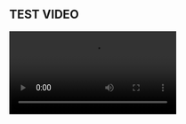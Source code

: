 ## TEST VIDEO 

<video src="https://github.com/NamousNassim/testvid/blob/main/test.gif" controls="controls" style="max-width: 730px;">
</video>
